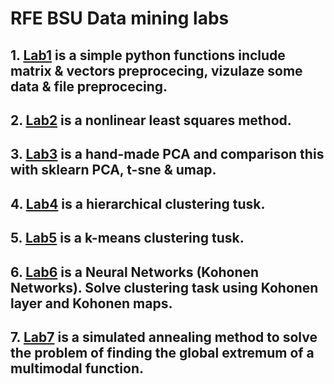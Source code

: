 # RFE BSU Data mining labs
## 1. [**Lab1**](/Lab1/) is a simple python functions include matrix & vectors preprocecing, vizulaze some data & file preprocecing.
## 2. [**Lab2**](/Lab2/) is a nonlinear least squares method.
## 3. [**Lab3**](/Lab3/) is a hand-made PCA and comparison this with sklearn PCA, t-sne & umap.
## 4. [**Lab4**](/Lab4/) is a hierarchical clustering tusk.
## 5. [**Lab5**](/Lab5/) is a k-means clustering tusk.
## 6. [**Lab6**](/Lab6/) is a Neural Networks (Kohonen Networks). Solve clustering task using Kohonen layer and Kohonen maps.
## 7. [**Lab7**](/Lab7/) is a simulated annealing method to solve the problem of finding the global extremum of a multimodal function.

